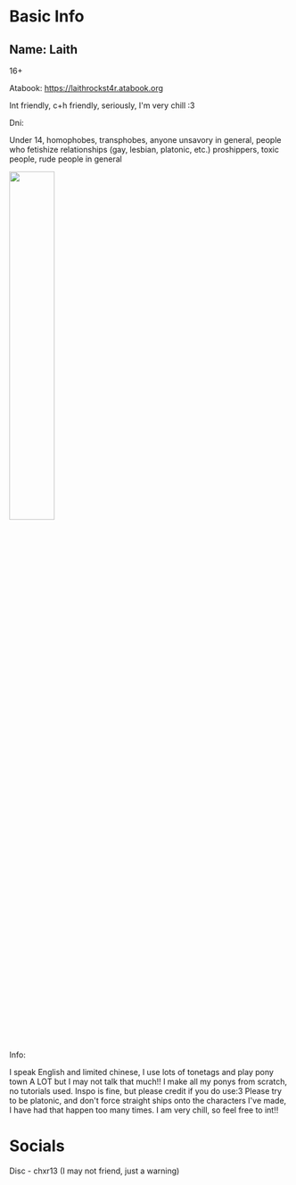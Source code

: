 # Basic Info

## Name: Laith
 16+

Atabook: https://laithrockst4r.atabook.org

Int friendly, c+h friendly, seriously, I'm very chill :3

Dni: 

Under 14, homophobes, transphobes, anyone unsavory in general, people who fetishize relationships (gay, lesbian, platonic, etc.) proshippers, toxic people, rude people in general

<img src="https://i.pinimg.com/736x/b9/3c/cc/b93cccdfa5af148b86a1f43aefe3b5ee.jpg" width=40% height=40%>

Info:

I speak English and limited chinese, I use lots of tonetags and play pony town A LOT but I may not talk that much!! I make all my ponys from scratch, no tutorials used. Inspo is fine, but please credit if you do use:3 Please try to be platonic, and don't force straight ships onto the characters I've made, I have had that happen too many times. I am very chill, so feel free to int!!

# Socials

Disc - chxr13 (I may not friend, just a warning)

